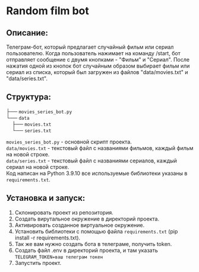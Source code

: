 # Random film bot
## Описание:
Телеграм-бот, который предлагает случайный фильм или сериал пользователю. Когда пользователь 
нажимает на команду /start, бот отправляет сообщение с двумя кнопками - "Фильм" и "Сериал". 
После нажатия одной из кнопок бот случайным образом выбирает фильм или сериал из списка, который 
был загружен из файлов "data/movies.txt" и "data/series.txt".  
## Структура:

├── `movies_series_bot.py`    
└── `data`     
    ├── `movies.txt`    
    └── `series.txt`    

`movies_series_bot.py` - основной скрипт проекта.  
`data/movies.txt` - текстовый файл с названиями фильмов, каждый фильм на новой строке.  
`data/series.txt` - текстовый файл с названиями сериалов, каждый сериал на новой строке.  
Код написан на Python 3.9.10 все используемые библиотеки указаны в `requirements.txt`.   
## Установка и запуск:
1. Склонировать проект из репозитория.
2. Создать вирутальное окружение в директорий проекта. 
3. Активировать созданное виртуальное окружение.
4. Установить библиотеки с помощью файла `requirements.txt` (pip install -r requirements.txt).
5. Так же вам нужно создать бота в телеграме, получить token.
6. Создать файл .env в директорий проекта, и там указать `TELEGRAM_TOKEN=ваш телеграм токен`
7. Запустить проект.
